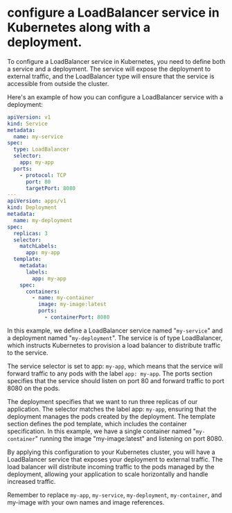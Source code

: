 # configure a LoadBalancer service in Kubernetes along with a deployment.

To configure a LoadBalancer service in Kubernetes, you need to define both a service and a deployment. The service will expose the deployment to external traffic, and the LoadBalancer type will ensure that the service is accessible from outside the cluster.

Here's an example of how you can configure a LoadBalancer service with a deployment:

```yml
apiVersion: v1
kind: Service
metadata:
  name: my-service
spec:
  type: LoadBalancer
  selector:
    app: my-app
  ports:
    - protocol: TCP
      port: 80
      targetPort: 8080
---
apiVersion: apps/v1
kind: Deployment
metadata:
  name: my-deployment
spec:
  replicas: 3
  selector:
    matchLabels:
      app: my-app
  template:
    metadata:
      labels:
        app: my-app
    spec:
      containers:
        - name: my-container
          image: my-image:latest
          ports:
            - containerPort: 8080
```

In this example, we define a LoadBalancer service named "`my-service`" and a deployment named "`my-deployment`". The service is of type LoadBalancer, which instructs Kubernetes to provision a load balancer to distribute traffic to the service.

The service selector is set to app: `my-app`, which means that the service will forward traffic to any pods with the label `app: my-app`. The ports section specifies that the service should listen on port 80 and forward traffic to port 8080 on the pods.

The deployment specifies that we want to run three replicas of our application. The selector matches the label app: `my-app`, ensuring that the deployment manages the pods created by the deployment. The template section defines the pod template, which includes the container specification. In this example, we have a single container named "`my-container`" running the image "my-image:latest" and listening on port 8080.

By applying this configuration to your Kubernetes cluster, you will have a LoadBalancer service that exposes your deployment to external traffic. The load balancer will distribute incoming traffic to the pods managed by the deployment, allowing your application to scale horizontally and handle increased traffic.

Remember to replace `my-app`, `my-service`, `my-deployment`, `my-container`, and my-image with your own names and image references.